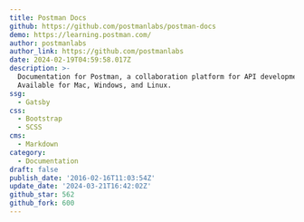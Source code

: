 ```yaml
---
title: Postman Docs
github: https://github.com/postmanlabs/postman-docs
demo: https://learning.postman.com/
author: postmanlabs
author_link: https://github.com/postmanlabs
date: 2024-02-19T04:59:58.017Z
description: >-
  Documentation for Postman, a collaboration platform for API development.
  Available for Mac, Windows, and Linux.
ssg:
  - Gatsby
css:
  - Bootstrap
  - SCSS
cms:
  - Markdown
category:
  - Documentation
draft: false
publish_date: '2016-02-16T11:03:54Z'
update_date: '2024-03-21T16:42:02Z'
github_star: 562
github_fork: 600
---
```

